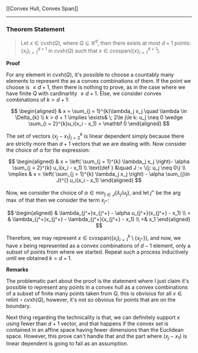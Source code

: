 [[Convex Hull, Convex Span]]


----
### **Theorem Statement**

> Let $x\in \text{cvxh}(Q)$, where $Q\subseteq \mathbb R^d$, then there exists at most $d + 1$ points: $\{x_i\}_{i = 1}^{d+1}$ in $\text{cvxh}(Q)$ such that $x \in \text{cvxspan}(\{x\}_{i = 1}^{d + 1})$. 


**Proof**

For any element in $\text{cvxh}(Q)$, it's possible to choose a countably many elements to represent the as a convex combinations of them. If the point we choose is $\le d + 1$, then there is nothing to prove, as in the case where we have finite $Q$ with cardinarlity $\le d + 1$. Else, we consider convex combinations of $k > d + 1$: 

$$
\begin{aligned}
    & x = \sum_{j = 1}^{k}\lambda_j x_j \quad \lambda \in \Delta_{k}
    \\
    k > d + 1 \implies 
    \exists& \; 2\le j\le k: u_j \neq 0 \wedge \sum_{i = 2}^{k}u_i(x_i - x_1) = \mathbf 0
\end{aligned}
$$

The set of vectors $\{x_j - x_1\}_{j = 2}^{k}$ is linear dependent simply because there are strictly more than $d + 1$ vectors that we are dealing with. Now consider the choice of $\alpha$ for the expression: 

$$
\begin{aligned}
    & x = \left(
        \sum_{j = 1}^{k} \lambda_j x_j 
    \right)- \alpha \sum_{j = 2}^{k} u_i(x_i - x_1)
    \\
    \text{def } &\quad 
    J := \{j: u_j \neq 0\}
    \\
    \implies & 
    x = 
    \left(
        \sum_{j = 1}^{k} \lambda_j x_j 
    \right) - \alpha \sum_{j\in J}^{} u_i(x_i - x_1)
\end{aligned}
$$

Now, we consider the choice of $\alpha \in \min_{j\in J}\{\lambda_j/u_j\}$, and let $j^+$ be the $\arg\max$ of that then we consider the term $x_{j^+}$: 

$$
\begin{aligned}
    & \lambda_{j^+}x_{j^+} - \alpha u_{j^+}(x_{j^+} - x_1)
    \\
    = & \lambda_{j^+}x_{j^+} - \lambda_{j^+}(x_{j^+} - x_1)
    \\
    =&  x_1
\end{aligned}
$$

Therefore, we may represent $x\in \text{cvxspan}(\{x_i\}_{i = 1}^k\setminus \{x_{j^+}\})$, and now, we have $x$ being represented as a convex combinations of $d - 1$ element, only a subset of points from where we started. Repeat such a process inductively until we obtained $k = d+ 1$. 


**Remarks**

The problematic part about the proof is the statement where I just claim it's possible to represent any points in a convex hull as a convex combinations of a subset of finite many points taken from $Q$, this is obvioius for all $x\in \text{relint}\circ \text{cvxh}(Q)$,  however, it's not so obvious for points that are on the boundary. 

Next thing regarding the technicality is that, we can definitely support $x$ using fewer than $d + 1$ vector, and that happens if the convex set is contained in an affine space having fewer dimensions than the Euclidean space. However, this prove can't handle that and the part where $(x_j - x_1)$ is linear dependent is going to fail as an assumption. 




